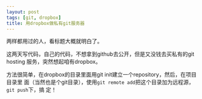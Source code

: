 ```yaml
---
layout: post
tags: [git, dropbox]
title: 用dropbox做私有git服务器
---
```


两样都用过的人，看标题大概就明白了。

这两天写代码，自己的代码，不想拿到github去公开，但是又没钱去买私有的git hosting
服务，突然想起咱有dropbox。

方法很简单，在dropbox的目录里面用git init建立一个repository，然后，在项目目录里
面（当然也是个git目录），使用``git remote add``把这个目录加为远程源，``git push``下，搞
定！

